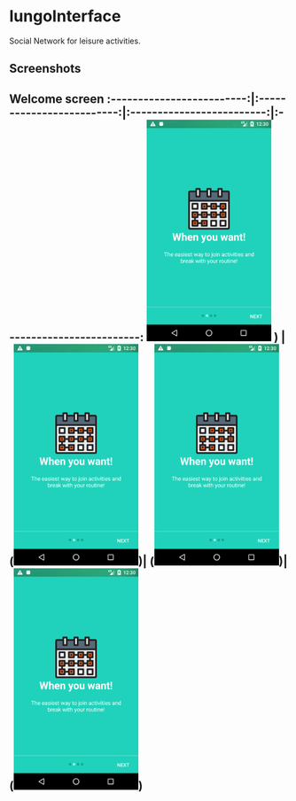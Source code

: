 # IungoInterface
Social Network for leisure activities.


Screenshots
-------------
 Welcome screen
:-------------------------:|:-------------------------:|:-------------------------:|:-------------------------:
<img src="/Figures/WelcomeScreen2.png" height="400" alt="Screenshot"/> )  |  (<img src="/Figures/WelcomeScreen2.png" height="400" alt="Screenshot"/>)|  (<img src="/Figures/WelcomeScreen2.png" height="400" alt="Screenshot"/>)|  (<img src="/Figures/WelcomeScreen2.png" height="400" alt="Screenshot"/>)
-------------


